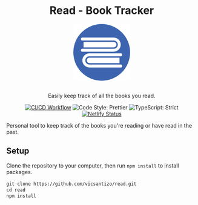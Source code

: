 <h1 align="center">Read - Book Tracker</h1>

<div align="center">
<img align="center" alt="Website Logo" src="https://github.com/vicsantizo/read/raw/main/read-logo.png">
<br>
<br>
</div>

<p align="center">Easily keep track of all the books you read.</p>
<div align="center">

  [![CI/CD Workflow](https://github.com/vicsantizo/read/actions/workflows/ci-cd.yml/badge.svg?branch=main)](https://github.com/vicsantizo/read/actions/workflows/ci-cd.yml)
  <img alt="Code Style: Prettier" src="https://img.shields.io/badge/code_style-prettier-14cc21.svg" />
  <img alt="TypeScript: Strict" src="https://img.shields.io/badge/typescript-strict-14cc21.svg" />
   [![Netlify Status](https://api.netlify.com/api/v1/badges/88b8e41d-ebf4-4fdf-9e6a-84d23d75096a/deploy-status)](https://app.netlify.com/sites/readingtracker/deploys)
 
</div>



Personal tool to keep track of the books you're reading or have read in the past. 

## Setup

Clone the repository to your computer, then run `npm install` to install packages.

```shell
git clone https://github.com/vicsantizo/read.git
cd read
npm install
```
